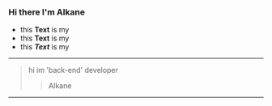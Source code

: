 ### Hi there I'm Alkane

- this **Text** is my
- this __Text__ is my
 - this ***Text*** is my


--------

> hi im 'back-end' developer
>> Alkane

---------------------

